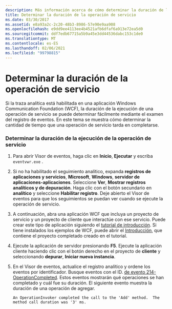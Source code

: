 ```yaml
---
description: Más información acerca de cómo determinar la duración de la operación de servicio
title: Determinar la duración de la operación de servicio
ms.date: 03/30/2017
ms.assetid: e8a93a2c-2c20-48b3-8986-57e90e9aa908
ms.openlocfilehash: e9dd9ee4113ee4b4521afb6dfaf6a913e72ea5d0
ms.sourcegitcommit: ddf7edb67715a5b9a45e3dd44536dabc153c1de0
ms.translationtype: MT
ms.contentlocale: es-ES
ms.lasthandoff: 02/06/2021
ms.locfileid: "99798815"
---
```

# <a name="determining-service-operation-duration"></a>Determinar la duración de la operación de servicio

Si la traza analítica está habilitada en una aplicación Windows Communication Foundation (WCF), la duración de la ejecución de una operación de servicio se puede determinar fácilmente mediante el examen del registro de eventos.  En este tema se muestra cómo determinar la cantidad de tiempo que una operación de servicio tarda en completarse.  
  
### <a name="determining-service-operation-execution-duration"></a>Determinar la duración de la ejecución de la operación de servicio  
  
1. Para abrir Visor de eventos, haga clic en **Inicio**, **Ejecutar** y escriba `eventvwr.exe` .  
  
2. Si no ha habilitado el seguimiento analítico, expanda **registros de aplicaciones y servicios**, **Microsoft**, **Windows**, **servidor de aplicaciones-aplicaciones**. Seleccione **Ver**, **Mostrar registros analíticos y de depuración**. Haga clic con el botón secundario en **analítico** y seleccione **Habilitar registro**. Deje abierto el Visor de eventos para que los seguimientos se puedan ver cuando se ejecute la operación de servicio.  
  
3. A continuación, abra una aplicación WCF que incluya un proyecto de servicio y un proyecto de cliente que interactúe con ese servicio.  Puede crear este tipo de aplicación siguiendo el [tutorial de introducción](../../getting-started-tutorial.md).  Si tiene instalados los ejemplos de WCF, puede abrir el [Introducción](../../samples/getting-started-sample.md), que contiene el proyecto completado creado en el tutorial.  
  
4. Ejecute la aplicación de servidor presionando **F5**. Ejecute la aplicación cliente haciendo clic con el botón derecho en el proyecto de **cliente** y seleccionando **depurar**, **Iniciar nueva instancia**.  
  
5. En el Visor de eventos, actualice el registro analítico y ordene los eventos por identificador.  Busque eventos con el ID. [de evento 214-OperationCompleted](214-operationcompleted.md).  Estos eventos mostrarán qué operaciones se han completado y cuál fue su duración.  El siguiente evento muestra la duración de una operación de agregar.  
  
    ```output  
    An OperationInvoker completed the call to the 'Add' method.  The method call duration was '3' ms.  
    ```
